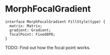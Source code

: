 # MorphFocalGradient

```
interface MorphFocalGradient FillStyle(type) {
  matrix: Matrix;
  gradient: Gradient;
  focalPoint: Fixed8P8;
}
```

TODO: Find out how the focal point works.
